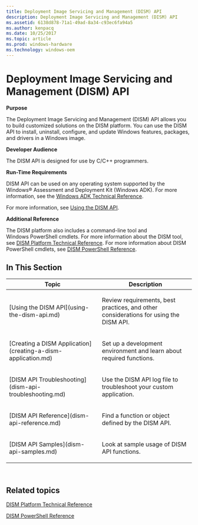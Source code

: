 ```yaml
---
title: Deployment Image Servicing and Management (DISM) API
description: Deployment Image Servicing and Management (DISM) API
ms.assetid: 6138d878-71a1-49ad-8a34-c93ec6fa94a5
ms.author: kenpacq
ms.date: 10/25/2017
ms.topic: article
ms.prod: windows-hardware
ms.technology: windows-oem
---
```


# Deployment Image Servicing and Management (DISM) API


**Purpose**

The Deployment Image Servicing and Management (DISM) API allows you to build customized solutions on the DISM platform. You can use the DISM API to install, uninstall, configure, and update Windows features, packages, and drivers in a Windows image.

**Developer Audience**

The DISM API is designed for use by C/C++ programmers.

**Run-Time Requirements**

DISM API can be used on any operating system supported by the Windows® Assessment and Deployment Kit (Windows ADK). For more information, see the [Windows ADK Technical Reference](http://go.microsoft.com/fwlink/?LinkId=206587).

For more information, see [Using the DISM API](using-the-dism-api.md).

**Additional Reference**

The DISM platform also includes a command-line tool and Windows PowerShell cmdlets. For more information about the DISM tool, see [DISM Platform Technical Reference](http://go.microsoft.com/fwlink/?LinkId=200687). For more information about DISM PowerShell cmdlets, see [DISM PowerShell Reference](http://go.microsoft.com/fwlink/?LinkId=237612).

## <span id="In_This_Section"></span><span id="in_this_section"></span><span id="IN_THIS_SECTION"></span>In This Section


<table>
<colgroup>
<col width="50%" />
<col width="50%" />
</colgroup>
<thead>
<tr class="header">
<th>Topic</th>
<th>Description</th>
</tr>
</thead>
<tbody>
<tr class="odd">
<td><p>[Using the DISM API](using-the-dism-api.md)</p></td>
<td><p>Review requirements, best practices, and other considerations for using the DISM API.</p></td>
</tr>
<tr class="even">
<td><p>[Creating a DISM Application](creating-a-dism-application.md)</p></td>
<td><p>Set up a development environment and learn about required functions.</p></td>
</tr>
<tr class="odd">
<td><p>[DISM API Troubleshooting](dism-api-troubleshooting.md)</p></td>
<td><p>Use the DISM API log file to troubleshoot your custom application.</p></td>
</tr>
<tr class="even">
<td><p>[DISM API Reference](dism-api-reference.md)</p></td>
<td><p>Find a function or object defined by the DISM API.</p></td>
</tr>
<tr class="odd">
<td><p>[DISM API Samples](dism-api-samples.md)</p></td>
<td><p>Look at sample usage of DISM API functions.</p></td>
</tr>
</tbody>
</table>

 

## <span id="related_topics"></span>Related topics


[DISM Platform Technical Reference](http://go.microsoft.com/fwlink/?LinkId=200687)

[DISM PowerShell Reference](http://go.microsoft.com/fwlink/?LinkId=237612)

 

 




